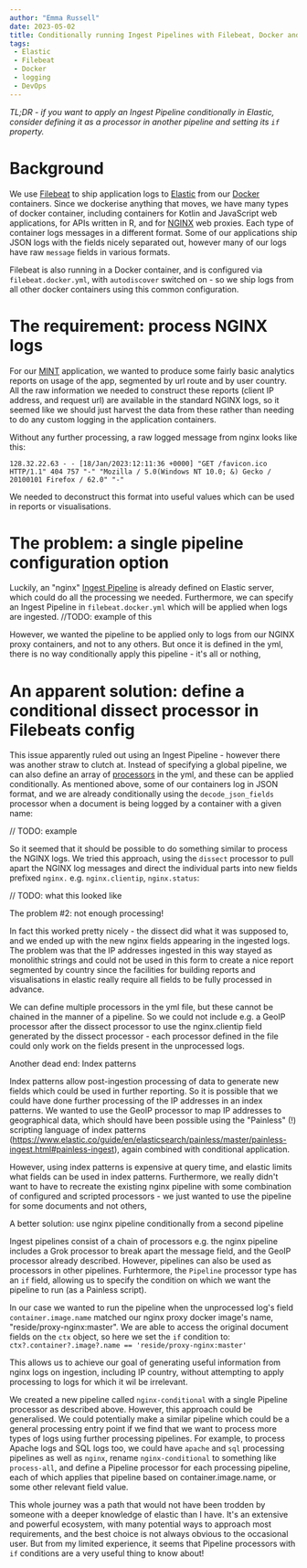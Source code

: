 ```yaml
---
author: "Emma Russell"
date: 2023-05-02
title: Conditionally running Ingest Pipelines with Filebeat, Docker and Elastic
tags:
 - Elastic
 - Filebeat
 - Docker
 - logging
 - DevOps
---
```


*TL;DR - if you want to apply an Ingest Pipeline conditionally in Elastic, consider defining it as a processor in another 
pipeline and setting its `if` property.*

# Background #

We use [Filebeat](https://www.elastic.co/beats/filebeat) to ship application logs to [Elastic](https://www.elastic.co/) 
from our [Docker](https://www.docker.com/nginx) containers. Since we dockerise anything that moves, 
we have many types of docker container, including containers for Kotlin and JavaScript web applications, for APIs written 
in R, and for [NGINX](https://www.nginx.com/) web proxies. Each type of container logs messages in a different format. 
Some of our applications ship JSON logs with the fields nicely separated out, however many of our logs have raw `message` 
fields in various formats.

Filebeat is also running in a Docker container, and is configured via `filebeat.docker.yml`, with `autodiscover` switched 
on - so we ship logs from all other docker containers using this common configuration.

# The requirement: process NGINX logs #

For our [MINT](https://mint.dide.ic.ac.uk/) application, we wanted to produce some fairly basic analytics reports on
usage of the app, segmented by url route and by user country. All the raw information we needed to construct these 
reports (client IP address, and request url) are available in the standard NGINX logs, so it seemed like we should just 
harvest the data from these rather than needing to do any custom logging in the application containers.

Without any further processing, a raw logged message from nginx looks like this:
```
128.32.22.63 - - [18/Jan/2023:12:11:36 +0000] "GET /favicon.ico HTTP/1.1" 404 757 "-" "Mozilla / 5.0(Windows NT 10.0; &) Gecko / 20100101 Firefox / 62.0" "-"
```

We needed to deconstruct this format into useful values which can be used in reports or visualisations.

# The problem: a single pipeline configuration option #

Luckily, an "nginx" [Ingest Pipeline](https://www.elastic.co/guide/en/elasticsearch/reference/current/ingest.html) is 
already defined on Elastic server, which could do all the processing we needed. Furthermore, we can specify an Ingest 
Pipeline in `filebeat.docker.yml` which will be applied when logs are ingested. //TODO: example of this

However, we wanted the pipeline to be applied only to logs from our NGINX proxy containers, and not to any others. But 
once it is defined in the yml, there is no way conditionally apply this pipeline - it's all or nothing,


# An apparent solution: define a conditional dissect processor in Filebeats config #

This issue apparently ruled out using an Ingest Pipeline - however there was another straw to clutch at. Instead of 
specifying a global pipeline, we can also define an array of [processors](https://www.elastic.co/guide/en/elasticsearch/reference/8.7/processors.html) 
in the yml, and these can be applied conditionally. As mentioned above, some of our containers log in JSON format, and 
we are already conditionally using the `decode_json_fields` processor when a document is being logged by a container with a given name:

// TODO: example

So it seemed that it should be possible to do something similar to process the NGINX logs. We tried this approach,
using the `dissect` processor to pull apart the NGINX log messages and direct the individual parts into new fields 
prefixed `nginx.` e.g. `nginx.clientip`, `nginx.status`:

// TODO: what this looked like


The problem #2: not enough processing!

In fact this worked pretty nicely - the dissect did what it was supposed to, and we ended up with the new nginx fields appearing in the ingested logs. The problem was that the IP addresses ingested in this way stayed as monolithic strings and could not be used in this form to create a nice report segmented by country since the facilities for building reports and visualisations in elastic really require all fields to be fully processed in advance.

We can define multiple processors in the yml file, but these cannot be chained in the manner of a pipeline. So we could not include e.g. a GeoIP processor after the dissect processor to use the nginx.clientip field generated by the dissect processor - each processor defined in the file could only work on the fields present in the unprocessed logs.

Another dead end: Index patterns

Index patterns allow post-ingestion processing of data to generate new fields which could be used in further reporting. So it is possible that we could have done further processing of the IP addresses in an index patterns. We wanted to use the GeoIP processor to map IP addresses to geographical data, which should have been possible using the "Painless" (!) scripting language of index patterns (https://www.elastic.co/guide/en/elasticsearch/painless/master/painless-ingest.html#painless-ingest), again combined with conditional application.

However, using index patterns is expensive at query time, and elastic limits what fields can be used in index patterns. Furthermore, we really didn't want to have to recreate the existing nginx pipeline with some combination of configured and scripted processors - we just wanted to use the pipeline for some documents and not others,

A better solution: use nginx pipeline conditionally from a second pipeline

Ingest pipelines consist of a chain of processors e.g. the nginx pipeline includes a Grok processor to break apart the message field, and the GeoIP processor already described. However, pipelines can also be used as processors in other pipelines. Furhtermore, the `Pipeline` processor type has an `if` field, allowing us to specify the condition on which we want the pipeline to run (as a Painless script).

In our case we wanted to run the pipeline when the unprocessed log's field `container.image.name` matched our nginx proxy docker image's name, "reside/proxy-nginx:master". We are able to access the original document fields on the `ctx` object, so here we set the `if` condition to: `ctx?.container?.image?.name == 'reside/proxy-nginx:master'`

This allows us to achieve our goal of generating useful information from nginx logs on ingestion, including IP country, without attempting to apply processing to logs for which it wil be irrelevant.

We created a new pipeline called `nginx-conditional` with a single Pipeline processor as described above. However, this approach could be generalised. We could potentially make a similar pipeline which could be a general processing entry point if we find that we want to process more types of logs using further processing pipelines. For example, to process Apache logs and SQL logs too, we could have `apache` and `sql` processing pipelines as well as `nginx`, rename `nginx-conditional` to something like `process-all`, and define a Pipeline processor for each processing pipeline, each of which applies that pipeline based on container.image.name, or some other relevant field value.

This whole journey was a path that would not have been trodden by someone with a deeper knowledge of elastic than I have. It's an extensive and powerful ecosystem, with many potential ways to approach most requirements, and the best choice is not always obvious to the occasional user. But from my limited experience, it seems that Pipeline processors with `if` conditions are a very useful thing to know about!